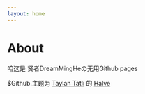 ```yaml
---
layout: home
---
```

# About 

咱这是 贤者DreamMingHeの无用Github pages



$Github.主题为 [Taylan Tatlı](https://github.com/TaylanTatli) 的 [Halve](https://taylantatli.github.io/Halve/)










 





                     


                  


